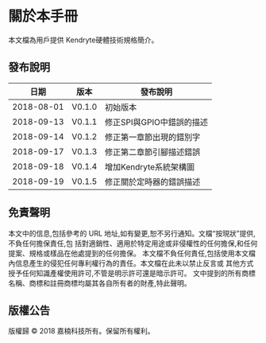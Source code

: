# 關於本手冊

本文檔為用戶提供 Kendryte硬體技術規格簡介。

## 發布說明

|    日期    |  版本  |         發布說明          |
| ---------- | ------ | ------------------------- |
| 2018-08-01 | V0.1.0 | 初始版本                  |
| 2018-09-13 | V0.1.1 | 修正SPI與GPIO中錯誤的描述 |
| 2018-09-14 | V0.1.2 | 修正第一章節出現的錯別字  |
| 2018-09-17 | V0.1.3 | 修正第二章節引腳描述錯誤  |
| 2018-09-18 | V0.1.4 | 增加Kendryte系統架構圖    |
| 2018-09-19 | V0.1.5 | 修正關於定時器的錯誤描述  |

## 免責聲明

本文中的信息,包括參考的 URL 地址,如有變更,恕不另行通知。文檔“按現狀”提供,不負任何擔保責任,包
括對適銷性、適用於特定用途或非侵權性的任何擔保,和任何提案、規格或樣品在他處提到的任何擔保。
本文檔不負任何責任,包括使用本文檔內信息產生的侵犯任何專利權行為的責任。本文檔在此未以禁止反言或
其他方式授予任何知識產權使用許可,不管是明示許可還是暗示許可。
文中提到的所有商標名稱、商標和註冊商標均屬其各自所有者的財產,特此聲明。

## 版權公告

版權歸 © 2018 嘉楠科技所有。保留所有權利。
